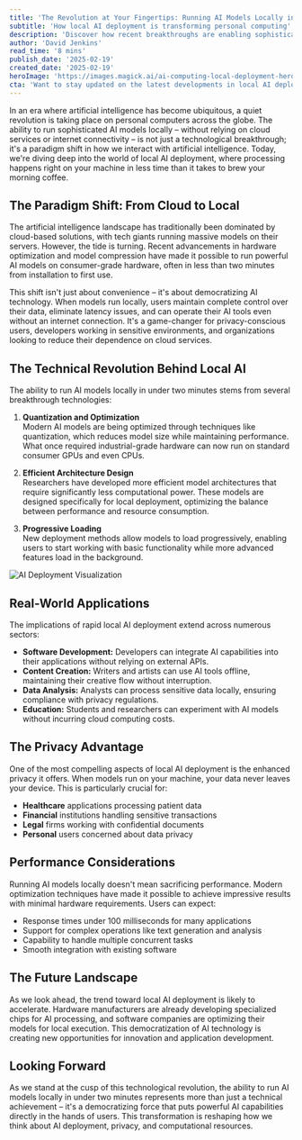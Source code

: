 ```yaml
---
title: 'The Revolution at Your Fingertips: Running AI Models Locally in Under 2 Minutes'
subtitle: 'How local AI deployment is transforming personal computing'
description: 'Discover how recent breakthroughs are enabling sophisticated AI models to run locally on personal computers in under two minutes, revolutionizing privacy, performance, and accessibility in artificial intelligence applications.'
author: 'David Jenkins'
read_time: '8 mins'
publish_date: '2025-02-19'
created_date: '2025-02-19'
heroImage: 'https://images.magick.ai/ai-computing-local-deployment-hero.jpg'
cta: 'Want to stay updated on the latest developments in local AI deployment? Follow us on LinkedIn for exclusive insights, technical deep-dives, and industry analysis that will keep you at the forefront of this revolutionary technology.'
---
```


In an era where artificial intelligence has become ubiquitous, a quiet revolution is taking place on personal computers across the globe. The ability to run sophisticated AI models locally – without relying on cloud services or internet connectivity – is not just a technological breakthrough; it's a paradigm shift in how we interact with artificial intelligence. Today, we're diving deep into the world of local AI deployment, where processing happens right on your machine in less time than it takes to brew your morning coffee.

## The Paradigm Shift: From Cloud to Local

The artificial intelligence landscape has traditionally been dominated by cloud-based solutions, with tech giants running massive models on their servers. However, the tide is turning. Recent advancements in hardware optimization and model compression have made it possible to run powerful AI models on consumer-grade hardware, often in less than two minutes from installation to first use.

This shift isn't just about convenience – it's about democratizing AI technology. When models run locally, users maintain complete control over their data, eliminate latency issues, and can operate their AI tools even without an internet connection. It's a game-changer for privacy-conscious users, developers working in sensitive environments, and organizations looking to reduce their dependence on cloud services.

## The Technical Revolution Behind Local AI

The ability to run AI models locally in under two minutes stems from several breakthrough technologies:

1. **Quantization and Optimization**  
   Modern AI models are being optimized through techniques like quantization, which reduces model size while maintaining performance. What once required industrial-grade hardware can now run on standard consumer GPUs and even CPUs.

2. **Efficient Architecture Design**  
   Researchers have developed more efficient model architectures that require significantly less computational power. These models are designed specifically for local deployment, optimizing the balance between performance and resource consumption.

3. **Progressive Loading**  
   New deployment methods allow models to load progressively, enabling users to start working with basic functionality while more advanced features load in the background.

![AI Deployment Visualization](https://i.magick.ai/PIXE/1738406181100_magick_img.webp)

## Real-World Applications

The implications of rapid local AI deployment extend across numerous sectors:

- **Software Development:** Developers can integrate AI capabilities into their applications without relying on external APIs.
- **Content Creation:** Writers and artists can use AI tools offline, maintaining their creative flow without interruption.
- **Data Analysis:** Analysts can process sensitive data locally, ensuring compliance with privacy regulations.
- **Education:** Students and researchers can experiment with AI models without incurring cloud computing costs.

## The Privacy Advantage

One of the most compelling aspects of local AI deployment is the enhanced privacy it offers. When models run on your machine, your data never leaves your device. This is particularly crucial for:

- **Healthcare** applications processing patient data
- **Financial** institutions handling sensitive transactions
- **Legal** firms working with confidential documents
- **Personal** users concerned about data privacy

## Performance Considerations

Running AI models locally doesn't mean sacrificing performance. Modern optimization techniques have made it possible to achieve impressive results with minimal hardware requirements. Users can expect:

- Response times under 100 milliseconds for many applications
- Support for complex operations like text generation and analysis
- Capability to handle multiple concurrent tasks
- Smooth integration with existing software

## The Future Landscape

As we look ahead, the trend toward local AI deployment is likely to accelerate. Hardware manufacturers are already developing specialized chips for AI processing, and software companies are optimizing their models for local execution. This democratization of AI technology is creating new opportunities for innovation and application development.

## Looking Forward

As we stand at the cusp of this technological revolution, the ability to run AI models locally in under two minutes represents more than just a technical achievement – it's a democratizing force that puts powerful AI capabilities directly in the hands of users. This transformation is reshaping how we think about AI deployment, privacy, and computational resources.
